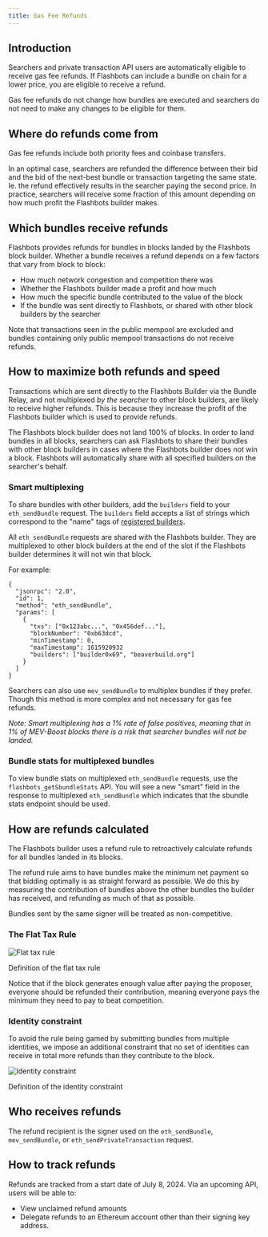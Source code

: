```yaml
---
title: Gas Fee Refunds
---
```


## Introduction

Searchers and private transaction API users are automatically eligible to receive gas fee refunds. If Flashbots can include a bundle on chain for a lower price, you are eligible to receive a refund.

Gas fee refunds do not change how bundles are executed and searchers do not need to make any changes to be eligible for them.

## Where do refunds come from

Gas fee refunds include both priority fees and coinbase transfers.

In an optimal case, searchers are refunded the difference between their bid and the bid of the next-best bundle or transaction targeting the same state. Ie. the refund effectively results in the searcher paying the second price. In practice, searchers will receive some fraction of this amount depending on how much profit the Flashbots builder makes.

## Which bundles receive refunds

Flashbots provides refunds for bundles in blocks landed by the Flashbots block builder. Whether a bundle receives a refund depends on a few factors that vary from block to block:
* How much network congestion and competition there was
* Whether the Flashbots builder made a profit and how much
* How much the specific bundle contributed to the value of the block
* If the bundle was sent directly to Flashbots, or shared with other block builders by the searcher

Note that transactions seen in the public mempool are excluded and bundles containing only public mempool transactions do not receive refunds.

## How to maximize both refunds and speed

Transactions which are sent directly to the Flashbots Builder via the Bundle Relay, and not multiplexed _by the searcher_ to other block builders, are likely to receive higher refunds. This is because they increase the profit of the Flashbots builder which is used to provide refunds.

The Flashbots block builder does not land 100% of blocks. In order to land bundles in all blocks, searchers can ask Flashbots to share their bundles with other block builders in cases where the Flashbots builder does not win a block. Flashbots will automatically share with all specified builders on the searcher's behalf.

### Smart multiplexing

To share bundles with other builders, add the `builders` field to your `eth_sendBundle` request. The `builders` field accepts a list of strings which correspond to the "name" tags of [registered builders](https://github.com/flashbots/dowg/blob/main/builder-registrations.json).

All `eth_sendBundle` requests are shared with the Flashbots builder. They are multiplexed to other block builders at the end of the slot if the Flashbots builder determines it will not win that block.

For example:

```
{
  "jsonrpc": "2.0",
  "id": 1,
  "method": "eth_sendBundle",
  "params": [
    {
      "txs": ["0x123abc...", "0x456def..."],
      "blockNumber": "0xb63dcd",
      "minTimestamp": 0,
      "maxTimestamp": 1615920932
      "builders": ["builder0x69", "beaverbuild.org"]
    }
  ]
}
```

Searchers can also use `mev_sendBundle` to multiplex bundles if they prefer. Though this method is more complex and not necessary for gas fee refunds.

_Note: Smart multiplexing has a 1% rate of false positives, meaning that in 1% of MEV-Boost blocks there is a risk that searcher bundles will not be landed._

### Bundle stats for multiplexed bundles

To view bundle stats on multiplexed `eth_sendBundle` requests, use the `flashbots_getSbundleStats` API. You will see a new "smart" field in the response to multiplexed `eth_sendBundle` which indicates that the sbundle stats endpoint should be used.

## How are refunds calculated

The Flashbots builder uses a refund rule to retroactively calculate refunds for all bundles landed in its blocks.

The refund rule aims to have bundles make the minimum net payment so that bidding optimally is as straight forward as possible. We do this by measuring the contribution of bundles above the other bundles the builder has received, and refunding as much of that as possible. 

Bundles sent by the same signer will be treated as non-competitive.

### The Flat Tax Rule

<div className="med caption-img">

![Flat tax rule](/img/flat-tax-rule.png)

Definition of the flat tax rule

</div>

Notice that if the block generates enough value after paying the proposer, everyone should be refunded their contribution, meaning everyone pays the minimum they need to pay to beat competition. 

### Identity constraint

To avoid the rule being gamed by submitting bundles from multiple identities, we impose an additional constraint that no set of identities can receive in total more refunds than they contribute to the block.

<div className="med caption-img">

![Identity constraint](/img/identity-constraint.png)

Definition of the identity constraint

</div>

## Who receives refunds

The refund recipient is the signer used on the `eth_sendBundle`, `mev_sendBundle`, or `eth_sendPrivateTransaction` request.

## How to track refunds

Refunds are tracked from a start date of July 8, 2024. Via an upcoming API, users will be able to:
* View unclaimed refund amounts
* Delegate refunds to an Ethereum account other than their signing key address.
